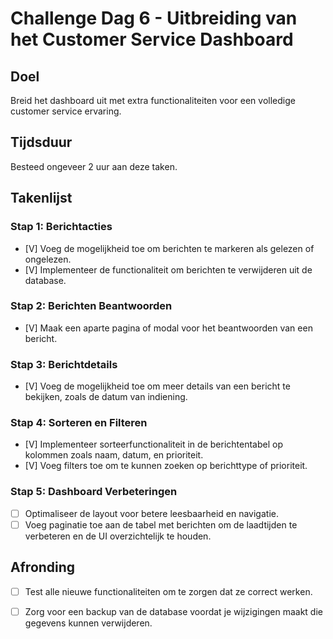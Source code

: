 # Challenge Dag 6 - Uitbreiding van het Customer Service Dashboard

## Doel
Breid het dashboard uit met extra functionaliteiten voor een volledige customer service ervaring.

## Tijdsduur
Besteed ongeveer 2 uur aan deze taken.

## Takenlijst

### Stap 1: Berichtacties
- [V] Voeg de mogelijkheid toe om berichten te markeren als gelezen of ongelezen.
- [V] Implementeer de functionaliteit om berichten te verwijderen uit de database.

### Stap 2: Berichten Beantwoorden
- [V] Maak een aparte pagina of modal voor het beantwoorden van een bericht.

### Stap 3: Berichtdetails
- [V] Voeg de mogelijkheid toe om meer details van een bericht te bekijken, zoals de datum van indiening.

### Stap 4: Sorteren en Filteren
- [V] Implementeer sorteerfunctionaliteit in de berichtentabel op kolommen zoals naam, datum, en prioriteit.
- [V] Voeg filters toe om te kunnen zoeken op berichttype of prioriteit.

### Stap 5: Dashboard Verbeteringen
- [ ] Optimaliseer de layout voor betere leesbaarheid en navigatie.
- [ ] Voeg paginatie toe aan de tabel met berichten om de laadtijden te verbeteren en de UI overzichtelijk te houden.

## Afronding
- [ ] Test alle nieuwe functionaliteiten om te zorgen dat ze correct werken.
- [ ] Zorg voor een backup van de database voordat je wijzigingen maakt die gegevens kunnen verwijderen.

